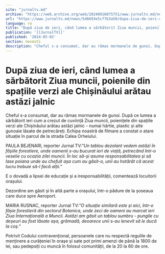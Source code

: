 ```yaml
---
site: "jurnaltv.md"
archive: "https://web.archive.org/web/20240916075751/www.jurnaltv.md/news/5d6693e5cf7b3a50/dupa-ziua-de-ieri-cand-lumea-a-sarbatorit-ziua-muncii-poienile-din-spatiile-verzi-ale-chisinaului-aratau-astazi-jalnic.html"
url: "https://www.jurnaltv.md/news/5d6693e5cf7b3a50/dupa-ziua-de-ieri-cand-lumea-a-sarbatorit-ziua-muncii-poienile-din-spatiile-verzi-ale-chisinaului-aratau-astazi-jalnic.html"
language: ro
title: "După ziua de ieri, când lumea a sărbătorit Ziua muncii, poienile din spațiile verzi ale Chișinăului arătau astăzi jalnic"
publication: '[[JurnalTV]]'
published: '2024-05-02'
section: novosti
description: "Cheful s-a consumat, dar au rămas mormanele de gunoi. După ce lumea a sărbătorit ieri cum a crezut de cuviință Ziua muncii, poienițele din spațiile verzi ale Chișinăului arătau astăzi jalnic - numai hârtie, plastic și alte gunoaie lăsate de petrecăreți. Echipa noastră de filmare a constat o atare situație în parcul de la strada Calea Orheiului."
---
```


# După ziua de ieri, când lumea a sărbătorit Ziua muncii, poienile din spațiile verzi ale Chișinăului arătau astăzi jalnic

Cheful s-a consumat, dar au rămas mormanele de gunoi. După ce lumea a sărbătorit ieri cum a crezut de cuviință Ziua muncii, poienițele din spațiile verzi ale Chișinăului arătau astăzi jalnic - numai hârtie, plastic și alte gunoaie lăsate de petrecăreți. Echipa noastră de filmare a constat o atare situație în parcul de la strada Calea Orheiului.

PAULA BEJENARI, reporter Jurnal TV:*"Un tablou dezolant vedem astăzi în fâșiile forestiere, unde oamenii s-au bucurat ieri de viață, petrecând într-o veselie cu ocazia zilei muncii. În loc să-și asume responsabilitatea și să lase poiana unde au chefuit așa cum au găsit-o, unii au hotărât că acest lucru trebuie să-l facă alții."*

E o dovadă a lipsei de educație și a iresponsabilității, comentează locuitorii orașului.

Dezordine am găsit și în altă parte a orașului, într-o pădure de la șoseaua care duce spre Aeroport.

MARIA RUSNAC, reporter Jurnal TV:*"O situație similară este și aici, într-o fâșie forestieră din sectorul Botanica, unde zeci de oameni au marcat ieri Ziua Internațională a Muncii. Astăzi am găsit un tablou sumbru - pungile cu deșeuri au fost lăsate așa, grămadă, deoarece unii s-au lenevit să le ducă la coș."*

Potrivit Codului contravențional, persoanele care nu respectă regulile de menținere a curățeniei în orașe și sate pot primi amenzi de până la 1800 de lei, sau pedepsiți cu muncă în folosul comunității, de la 20 la 60 de ore.